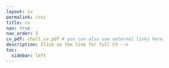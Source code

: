 ```yaml
---
layout: cv
permalink: /cv/
title: cv
nav: true
nav_order: 5
cv_pdf: chull_cv.pdf # you can also use external links here
description: Click on the link for full CV --> 
toc:
  sidebar: left
---
```

